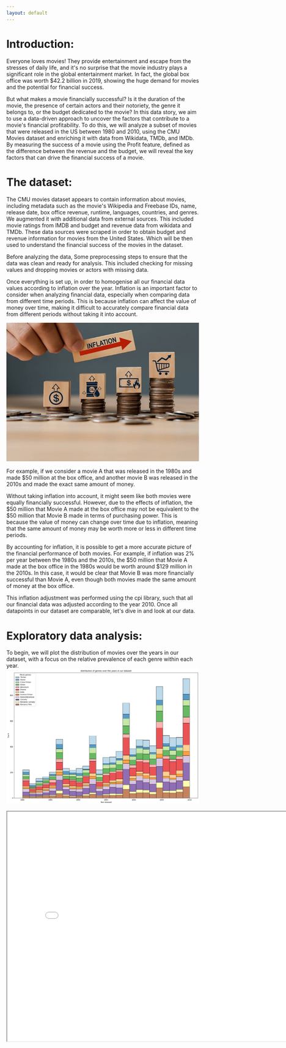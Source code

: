```yaml
---
layout: default
---
```


# Introduction:

Everyone loves movies! They provide entertainment and escape from the stresses of daily life, and it's no surprise that the movie industry plays a significant role in the global entertainment market. In fact, the global box office was worth $42.2 billion in 2019, showing the huge demand for movies and the potential for financial success.

But what makes a movie financially successful? Is it the duration of the movie, the presence of certain actors and their notoriety, the genre it belongs to, or the budget dedicated to the movie? In this data story, we aim to use a data-driven approach to uncover the factors that contribute to a movie's financial profitability. To do this, we will analyze a subset of movies that were released in the US between 1980 and 2010, using the CMU Movies dataset and enriching it with data from Wikidata, TMDb, and IMDb. By measuring the success of a movie using the Profit feature, defined as the difference between the revenue and the budget, we will reveal the key factors that can drive the financial success of a movie.

# The dataset:

The CMU movies dataset appears to contain information about movies, including metadata such as the movie's Wikipedia and Freebase IDs, name, release date, box office revenue, runtime, languages, countries, and genres. We augmented it with additional data from external sources. This included movie ratings from IMDB and budget and revenue data from wikidata and TMDb. These data sources were scraped in order to obtain budget and revenue information for movies from the United States. Which will be then used to understand the financial success of the movies in the dataset.

Before analyzing the data, Some preprocessing steps to ensure that the data was clean and ready for analysis. This included checking for missing values and dropping movies or actors with missing data.

Once everything is set up, in order to homogenise all our financial data values according to inflation over the year. Inflation is an important factor to consider when analyzing financial data, especially when comparing data from different time periods. This is because inflation can affect the value of money over time, making it difficult to accurately compare financial data from different periods without taking it into account.

![Inflation](inflation_hausse.jpg) 

For example, if we consider a movie A that was released in the 1980s and made $50 million at the box office, and another movie B was released in the 2010s and made the exact same amount of money.

Without taking inflation into account, it might seem like both movies were equally financially successful. However, due to the effects of inflation, the $50 million that Movie A made at the box office may not be equivalent to the $50 million that Movie B made in terms of purchasing power. This is because the value of money can change over time due to inflation, meaning that the same amount of money may be worth more or less in different time periods.

By accounting for inflation, it is possible to get a more accurate picture of the financial performance of both movies. For example, if inflation was 2% per year between the 1980s and the 2010s, the $50 million that Movie A made at the box office in the 1980s would be worth around $129 million in the 2010s. In this case, it would be clear that Movie B was more financially successful than Movie A, even though both movies made the same amount of money at the box office.

This inflation adjustment was performed using the cpi library, such that all our financial data was adjusted according to the year 2010. Once all datapoints in our dataset are comparable, let's dive in and look at our data.

# Exploratory data analysis:

To begin, we will plot the distribution of movies over the years in our dataset, with a focus on the relative prevalence of each genre within each year.
![Dis](genre_years.png)

<iframe src="network-flow-graph.html" width="800" height="600"></iframe>


